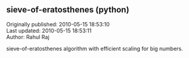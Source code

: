 ## sieve-of-eratosthenes (python)  
Originally published: 2010-05-15 18:53:10  
Last updated: 2010-05-15 18:53:11  
Author: Rahul Raj  
  
sieve-of-eratosthenes algorithm with efficient scaling for big numbers.